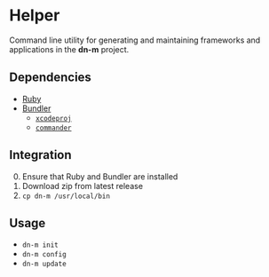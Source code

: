# Helper

Command line utility for generating and maintaining frameworks and applications in the **dn-m** project.

## Dependencies
- [Ruby](https://www.ruby-lang.org/en/)
- [Bundler](http://bundler.io/)
	- [`xcodeproj`](https://github.com/CocoaPods/Xcodeproj)
	- [`commander`](https://github.com/commander-rb/commander)


## Integration

0. Ensure that Ruby and Bundler are installed
1. Download zip from latest release
2. `cp dn-m /usr/local/bin`

## Usage

- `dn-m init`
- `dn-m config`
- `dn-m update`
